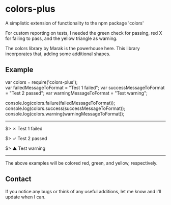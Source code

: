 # colors-plus

A simplistic extension of functionality to the npm package 'colors'

For custom reporting on tests, I needed the green check for passing, red X for failing to pass, and the yellow triangle as warning.

The colors library by Marak is the powerhouse here. This library incorporates that, adding some additional shapes.

## Example

var colors = require('colors-plus');<br/>
var failedMessageToFormat = "Test 1 failed";
var successMessageToFormat = "Test 2 passed";
var warningMessageToFormat = "Test warning";

console.log(colors.failure(failedMessageToFormat));
console.log(colors.success(successMessageToFormat));
console.log(colors.warning(warningMessageToFormat));

---

$> ✗		Test 1 failed

$> ✓		Test 2 passed

$> ▲		Test warning

---

The above examples will be colored red, green, and yellow, respectively.

## Contact

If you notice any bugs or think of any useful additions, let me know and I'll update when I can.
